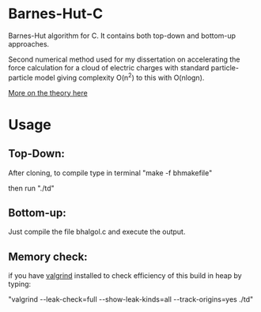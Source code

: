 # Barnes-Hut-C
Barnes-Hut algorithm for C. It contains both top-down and bottom-up approaches.

Second numerical method used for my dissertation on accelerating the force calculation for a cloud of electric charges with standard particle-particle model giving complexity O(n<sup>2</sup>) to this with O(nlogn).

[More on the theory here](https://en.wikipedia.org/wiki/Barnes%E2%80%93Hut_simulation)


# Usage
## Top-Down:
After cloning, to compile type in terminal "make -f bhmakefile"

then run "./td" 

## Bottom-up:

Just compile the file bhalgol.c and execute the output.

## Memory check:

if you have [valgrind](https://valgrind.org/) installed to check efficiency of this build in heap by typing:

"valgrind --leak-check=full --show-leak-kinds=all --track-origins=yes ./td"
